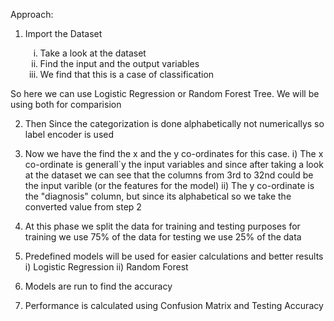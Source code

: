 Approach:

1) Import the Dataset
   <ol type="i">
      <li>
         Take a look at the dataset
      </li>

      <li>
         Find the input and the output variables
      </li>

      <li>
         We find that this is a case of classification
      </li>
   </ol>

So here we can use Logistic Regression or Random Forest Tree. We will be using both for comparision

2) Then Since the categorization is done alphabetically not numericallys so label encoder is used

3) Now we have the find the x and the y co-ordinates for this case.
  i) The x co-ordinate is generall`y the input variables and since after taking a look at the dataset we can see that the columns from 3rd to   32nd could be the input varible (or the features for the model)
 ii) The y co-ordinate is the "diagnosis" column, but since its alphabetical so we take the converted value from step 2

4) At this phase we split the data for training and testing purposes
    for training we use 75% of the data
    for testing we use 25% of the data

5) Predefined models will be used for easier calculations and better results
  i) Logistic Regression
 ii) Random Forest 

6) Models are run to find the accuracy

7) Performance is calculated using Confusion Matrix and Testing Accuracy
